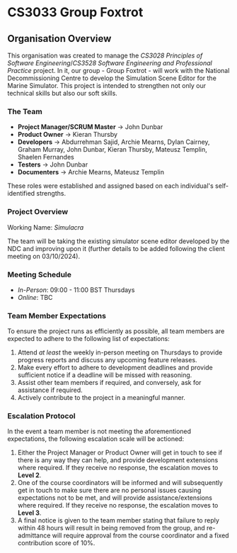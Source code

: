# CS3033 Group Foxtrot

## Organisation Overview
This organisation was created to manage the *CS3028 Principles of Software Engineering*/*CS3528 Software Engineering and Professional Practice* project. In it, our group - Group Foxtrot - will work with the National Decommissioning Centre to develop the Simulation Scene Editor for the Marine Simulator. This project is intended to strengthen not only our technical skills but also our soft skills.

### The Team
- **Project Manager/SCRUM Master** -> John Dunbar
- **Product Owner** -> Kieran Thursby
- **Developers** -> Abdurrehman Sajid, Archie Mearns, Dylan Cairney, Graham Murray, John Dunbar, Kieran Thursby, Mateusz Templin, Shaelen Fernandes
- **Testers** -> John Dunbar
- **Documenters** -> Archie Mearns, Mateusz Templin

These roles were established and assigned based on each individual's self-identified strengths.

### Project Overview

Working Name: *Simulacra*

The team will be taking the existing simulator scene editor developed by the NDC and improving upon it (further details to be added following the client meeting on 03/10/2024).

### Meeting Schedule
- *In-Person*: 09:00 - 11:00 BST Thursdays
- *Online*: TBC

### Team Member Expectations
To ensure the project runs as efficiently as possible, all team members are expected to adhere to the following list of expectations:
1. Attend *at least* the weekly in-person meeting on Thursdays to provide progress reports and discuss any upcoming feature releases.
2. Make every effort to adhere to development deadlines and provide sufficient notice if a deadline will be missed with reasoning.
3. Assist other team members if required, and conversely, ask for assistance if required.
4. Actively contribute to the project in a meaningful manner.

### Escalation Protocol
In the event a team member is not meeting the aforementioned expectations, the following escalation scale will be actioned:
1. Either the Project Manager or Product Owner will get in touch to see if there is any way they can help, and provide development extensions where required. If they receive no response, the escalation moves to **Level 2**.
2. One of the course coordinators will be informed and will subsequently get in touch to make sure there are no personal issues causing expectations not to be met, and will provide assistance/extensions where required. If they receive no response, the escalation moves to **Level 3**.
3. A final notice is given to the team member stating that failure to reply within 48 hours will result in being removed from the group, and re-admittance will require approval from the course coordinator and a fixed contribution score of 10%.
